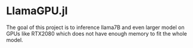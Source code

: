 # LlamaGPU.jl

The goal of this project is to inference llama7B and even larger model on GPUs like RTX2080 which does not have enough memory to fit the whole model.
